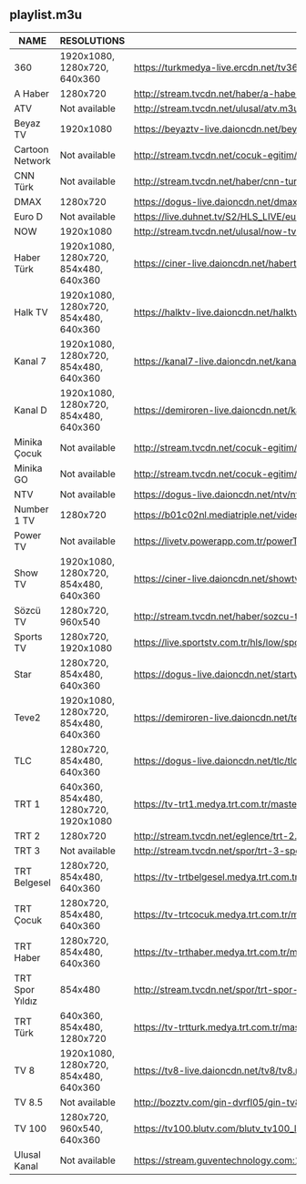 ## playlist.m3u
|      NAME       |              RESOLUTIONS              |                                                  URL                                                   |
|-----------------|---------------------------------------|--------------------------------------------------------------------------------------------------------|
|             360 | 1920x1080, 1280x720, 640x360          | https://turkmedya-live.ercdn.net/tv360/tv360.m3u8                                                      |
| A Haber         | 1280x720                              | http://stream.tvcdn.net/haber/a-haber.m3u8                                                             |
| ATV             | Not available                         | http://stream.tvcdn.net/ulusal/atv.m3u8                                                                |
| Beyaz TV        | 1920x1080                             | https://beyaztv-live.daioncdn.net/beyaztv/beyaztv_1080p.m3u8                                           |
| Cartoon Network | Not available                         | http://stream.tvcdn.net/cocuk-egitim/cartoon-network.m3u8                                              |
| CNN Türk        | Not available                         | http://stream.tvcdn.net/haber/cnn-turk.m3u8                                                            |
| DMAX            | 1280x720                              | https://dogus-live.daioncdn.net/dmax/dmax_720p.m3u8                                                    |
| Euro D          | Not available                         | https://live.duhnet.tv/S2/HLS_LIVE/eurodnp/playlist.m3u8                                               |
| NOW             | 1920x1080                             | http://stream.tvcdn.net/ulusal/now-tv.m3u8                                                             |
| Haber Türk      | 1920x1080, 1280x720, 854x480, 640x360 | https://ciner-live.daioncdn.net/haberturktv/haberturktv.m3u8                                           |
| Halk TV         | 1920x1080, 1280x720, 854x480, 640x360 | https://halktv-live.daioncdn.net/halktv/halktv.m3u8                                                    |
| Kanal 7         | 1920x1080, 1280x720, 854x480, 640x360 | https://kanal7-live.daioncdn.net/kanal7/kanal7.m3u8                                                    |
| Kanal D         | 1920x1080, 1280x720, 854x480, 640x360 | https://demiroren-live.daioncdn.net/kanald/kanald.m3u8                                                 |
| Minika Çocuk    | Not available                         | http://stream.tvcdn.net/cocuk-egitim/minika-cocuk.m3u8                                                 |
| Minika GO       | Not available                         | http://stream.tvcdn.net/cocuk-egitim/minika-go.m3u8                                                    |
| NTV             | Not available                         | https://dogus-live.daioncdn.net/ntv/ntv.m3u8                                                           |
| Number 1 TV     | 1280x720                              | https://b01c02nl.mediatriple.net/videoonlylive/mtkgeuihrlfwlive/u_stream_5c9e17cd6360b_1/playlist.m3u8 |
| Power TV        | Not available                         | https://livetv.powerapp.com.tr/powerTV/powerhd.smil/playlist.m3u8                                      |
| Show TV         | 1920x1080, 1280x720, 854x480, 640x360 | https://ciner-live.daioncdn.net/showtv/showtv.m3u8                                                     |
| Sözcü TV        | 1280x720, 960x540                     | http://stream.tvcdn.net/haber/sozcu-tv.m3u8                                                            |
| Sports TV       | 1280x720, 1920x1080                   | https://live.sportstv.com.tr/hls/low/sportstv.m3u8                                                     |
| Star            | 1280x720, 854x480, 640x360            | https://dogus-live.daioncdn.net/startv/startv.m3u8                                                     |
| Teve2           | 1920x1080, 1280x720, 854x480, 640x360 | https://demiroren-live.daioncdn.net/teve2/teve2.m3u8                                                   |
| TLC             | 1280x720, 854x480, 640x360            | https://dogus-live.daioncdn.net/tlc/tlc.m3u8                                                           |
| TRT 1           | 640x360, 854x480, 1280x720, 1920x1080 | https://tv-trt1.medya.trt.com.tr/master.m3u8                                                           |
| TRT 2           | 1280x720                              | http://stream.tvcdn.net/eglence/trt-2.m3u8                                                             |
| TRT 3           | Not available                         | http://stream.tvcdn.net/spor/trt-3-spor.m3u8                                                           |
| TRT Belgesel    | 1280x720, 854x480, 640x360            | https://tv-trtbelgesel.medya.trt.com.tr/master.m3u8                                                    |
| TRT Çocuk       | 1280x720, 854x480, 640x360            | https://tv-trtcocuk.medya.trt.com.tr/master.m3u8                                                       |
| TRT Haber       | 1280x720, 854x480, 640x360            | https://tv-trthaber.medya.trt.com.tr/master.m3u8                                                       |
| TRT Spor Yıldız | 854x480                               | http://stream.tvcdn.net/spor/trt-spor-yildiz.m3u8                                                      |
| TRT Türk        | 640x360, 854x480, 1280x720            | https://tv-trtturk.medya.trt.com.tr/master.m3u8                                                        |
| TV 8            | 1920x1080, 1280x720, 854x480, 640x360 | https://tv8-live.daioncdn.net/tv8/tv8.m3u8                                                             |
| TV 8.5          | Not available                         | http://bozztv.com/gin-dvrfl05/gin-tv8_5/index.m3u8                                                     |
| TV 100          | 1280x720, 960x540, 640x360            | https://tv100.blutv.com/blutv_tv100_live/live.m3u8                                                     |
| Ulusal Kanal    | Not available                         | https://stream.guventechnology.com:19360/ulusaltv/ulusaltv.m3u8                                        |
